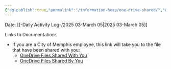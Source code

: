 ```yaml
---
{"dg-publish":true,"permalink":"/information-heap/one-drive-shared/","noteIcon":"","created":"2025-07-07T14:23:45.659-05:00"}
---
```


Date: [[-Daily Activity Log-/2025 03-March 05\|2025 03-March 05]]

Links to Documentation:
- If you are a City of Memphis employee, this link will take you to the file that have been shared with you: 
	- [OneDrive Files Shared With You](http://memphistngov-my.sharepoint.com/shared)
	- [OneDrive Files Shared By You](http://memphistngov-my.sharepoint.com/sharedbyyou)
	